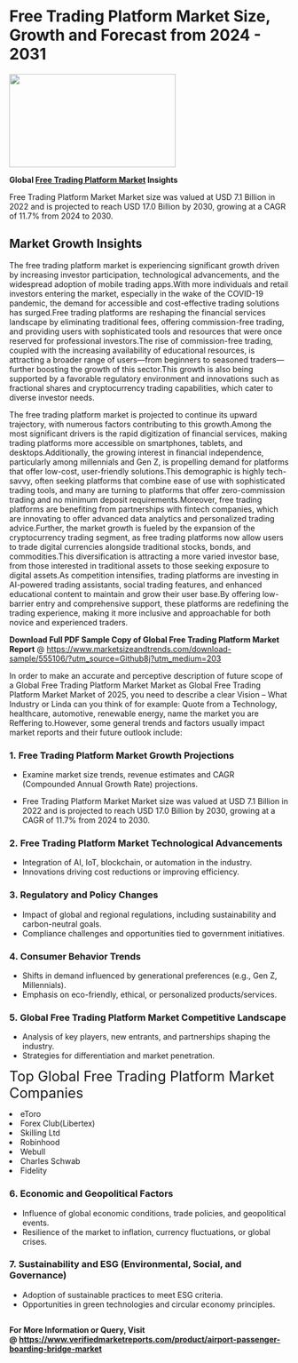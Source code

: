 <H1>Free Trading Platform Market Size, Growth and Forecast from 2024 - 2031</H1><img class="aligncenter size-medium wp-image-584254" src="https://thirdeyenews.in/wp-content/uploads/2024/09/Global-Market-Research-300x168.jpeg" alt="" width="300" height="168" /><p><strong>Global&nbsp;<a href="https://www.marketsizeandtrends.com/download-sample/555106/?utm_source=Github8j?utm_medium=203">Free Trading Platform Market</a> Insights</strong></p><p>Free Trading Platform Market Market size was valued at USD 7.1 Billion in 2022 and is projected to reach USD 17.0 Billion by 2030, growing at a CAGR of 11.7% from 2024 to 2030.</p><p><h2>Market Growth Insights</h2> <p>The free trading platform market is experiencing significant growth driven by increasing investor participation, technological advancements, and the widespread adoption of mobile trading apps.With more individuals and retail investors entering the market, especially in the wake of the COVID-19 pandemic, the demand for accessible and cost-effective trading solutions has surged.Free trading platforms are reshaping the financial services landscape by eliminating traditional fees, offering commission-free trading, and providing users with sophisticated tools and resources that were once reserved for professional investors.The rise of commission-free trading, coupled with the increasing availability of educational resources, is attracting a broader range of users—from beginners to seasoned traders—further boosting the growth of this sector.This growth is also being supported by a favorable regulatory environment and innovations such as fractional shares and cryptocurrency trading capabilities, which cater to diverse investor needs.</p> <p>The free trading platform market is projected to continue its upward trajectory, with numerous factors contributing to this growth.Among the most significant drivers is the rapid digitization of financial services, making trading platforms more accessible on smartphones, tablets, and desktops.Additionally, the growing interest in financial independence, particularly among millennials and Gen Z, is propelling demand for platforms that offer low-cost, user-friendly solutions.This demographic is highly tech-savvy, often seeking platforms that combine ease of use with sophisticated trading tools, and many are turning to platforms that offer zero-commission trading and no minimum deposit requirements.Moreover, free trading platforms are benefiting from partnerships with fintech companies, which are innovating to offer advanced data analytics and personalized trading advice.Further, the market growth is fueled by the expansion of the cryptocurrency trading segment, as free trading platforms now allow users to trade digital currencies alongside traditional stocks, bonds, and commodities.This diversification is attracting a more varied investor base, from those interested in traditional assets to those seeking exposure to digital assets.As competition intensifies, trading platforms are investing in AI-powered trading assistants, social trading features, and enhanced educational content to maintain and grow their user base.By offering low-barrier entry and comprehensive support, these platforms are redefining the trading experience, making it more inclusive and approachable for both novice and experienced traders.<p><span class=""><strong>Download Full PDF Sample Copy of Global Free Trading Platform Market Report</strong> @ <a href="https://www.marketsizeandtrends.com/download-sample/555106/?utm_source=Github8j?utm_medium=203" target="_blank">https://www.marketsizeandtrends.com/download-sample/555106/?utm_source=Github8j?utm_medium=203</a></span></p><p>In order to make an accurate and perceptive description of future scope of a Global&nbsp;Free Trading Platform Market Market as Global&nbsp;Free Trading Platform Market Market of 2025, you need to describe a clear Vision &ndash; What Industry or Linda can you think of for example: Quote from a Technology, healthcare, automotive, renewable energy, name the market you are Reffering to.However, some general trends and factors usually impact market reports and their future outlook include:</p><h3>1.&nbsp;<strong>Free Trading Platform Market Growth Projections</strong></h3><ul><li>Examine market size trends, revenue estimates and CAGR (Compounded Annual Growth Rate) projections.</li><li><p>Free Trading Platform Market Market size was valued at USD 7.1 Billion in 2022 and is projected to reach USD 17.0 Billion by 2030, growing at a CAGR of 11.7% from 2024 to 2030.</p></li></ul><h3>2.&nbsp;<strong>Free Trading Platform Market Technological Advancements</strong></h3><ul><li>Integration of AI, IoT, blockchain, or automation in the industry.</li><li>Innovations driving cost reductions or improving efficiency.</li></ul><h3>3.&nbsp;<strong>Regulatory and Policy Changes</strong></h3><ul><li>Impact of global and regional regulations, including sustainability and carbon-neutral goals.</li><li>Compliance challenges and opportunities tied to government initiatives.</li></ul><h3>4.&nbsp;<strong>Consumer Behavior Trends</strong></h3><ul><li>Shifts in demand influenced by generational preferences (e.g., Gen Z, Millennials).</li><li>Emphasis on eco-friendly, ethical, or personalized products/services.</li></ul><h3>5.&nbsp;<strong>Global Free Trading Platform Market Competitive Landscape</strong></h3><ul><li>Analysis of key players, new entrants, and partnerships shaping the industry.</li><li>Strategies for differentiation and market penetration.</li></ul><p data-pm-slice="1 1 []"><span style="color: inherit; font-family: inherit; font-size: 25px;">Top Global Free Trading Platform Market Companies</span></p><div class="" data-test-id=""><p><li>eToro</li><li> Forex Club(Libertex)</li><li> Skilling Ltd</li><li> Robinhood</li><li> Webull</li><li> Charles Schwab</li><li> Fidelity</li></p></div><h3>6.&nbsp;<strong>Economic and Geopolitical Factors</strong></h3><ul><li>Influence of global economic conditions, trade policies, and geopolitical events.</li><li>Resilience of the market to inflation, currency fluctuations, or global crises.</li></ul><h3>7.&nbsp;<strong>Sustainability and ESG (Environmental, Social, and Governance)</strong></h3><ul><li>Adoption of sustainable practices to meet ESG criteria.</li><li>Opportunities in green technologies and circular economy principles.</li></ul><h2><strong style="font-size: 14px;">For More Information or Query, Visit @&nbsp;</strong><a style="background-color: #ffffff; font-size: 14px;" href="https://www.marketsizeandtrends.com/report/free-trading-platform-market/" target="_blank">https://www.verifiedmarketreports.com/product/airport-passenger-boarding-bridge-market</a></h2>